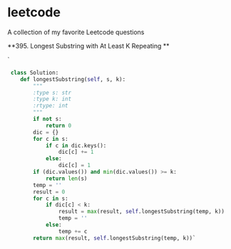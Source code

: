 # leetcode
A collection of my favorite Leetcode questions


**395. Longest Substring with At Least K Repeating **

`    

```python
 class Solution:
    def longestSubstring(self, s, k):
        """
        :type s: str
        :type k: int
        :rtype: int
        """
        if not s:
            return 0
        dic = {}
        for c in s:
            if c in dic.keys():
                dic[c] += 1
            else:
                dic[c] = 1   
        if (dic.values()) and min(dic.values()) >= k:
            return len(s)
        temp = ''
        result = 0
        for c in s:
            if dic[c] < k:
                result = max(result, self.longestSubstring(temp, k))
                temp = ''
            else:
                temp += c
        return max(result, self.longestSubstring(temp, k))`
```

